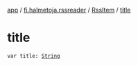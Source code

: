 [app](../../index.md) / [fi.halmetoja.rssreader](../index.md) / [RssItem](index.md) / [title](./title.md)

# title

`var title: `[`String`](https://kotlinlang.org/api/latest/jvm/stdlib/kotlin/-string/index.html)